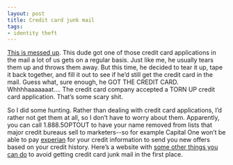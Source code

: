 ```yaml
---
layout: post
title: Credit card junk mail
tags:
- identity theft
---
```

[This is messed up](http://www.cockeyed.com/citizen/creditcard/application.shtml). This dude got one of those credit card applications in the mail a lot of us gets on a regular basis. Just like me, he usually tears them up and throws them away. But this time, he decided to tear it up, tape it back together, and fill it out to see if he’d still get the credit card in the mail. Guess what, sure enough, he GOT THE CREDIT CARD. Whhhhaaaaaaat.... The credit card company accepted a TORN UP credit card application. That’s some scary shit.

So I did some hunting. Rather than dealing with credit card applications, I’d rather not get them at all, so I don’t have to worry about them. Apparently, you can call 1.888.5OPTOUT to have your name removed from lists that major credit bureaus sell to marketers--so for example Capital One won’t be able to pay [experian](http://www.experian.com/) for your credit information to send you new offers based on your credit history. Here’s a website with [some other things you can do](http://www.creditinfocenter.com/cards/preventSellLists.shtml) to avoid getting credit card junk mail in the first place. 
